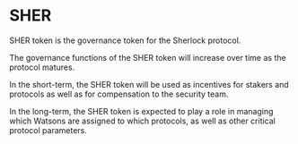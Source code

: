 # SHER

SHER token is the governance token for the Sherlock protocol.&#x20;

The governance functions of the SHER token will increase over time as the protocol matures.&#x20;

In the short-term, the SHER token will be used as incentives for stakers and protocols as well as for compensation to the security team.

In the long-term, the SHER token is expected to play a role in managing which Watsons are assigned to which protocols, as well as other critical protocol parameters.&#x20;

